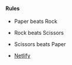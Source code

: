 
#### Rules

- Paper beats Rock
- Rock beats Scissors
- Scissors beats Paper


- [Netlify](https://www.netlify.com/)


